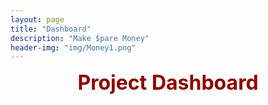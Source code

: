 ```yaml
---
layout: page
title: "Dashboard"
description: "Make $pare Money"
header-img: "img/Money1.png"
---
```




<p align="center" style="color:#8E0000"><font size="6"><strong>Project Dashboard</strong></font></p>

